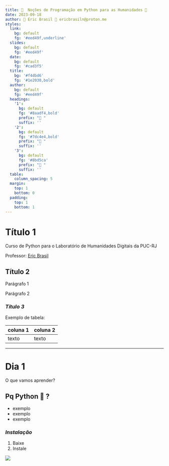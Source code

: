 ```yaml
---
title:   Noções de Programação em Python para as Humanidades 
date: 2023-09-18
author:  Eric Brasil 󰇰 ericbrasiln@proton.me
styles:
  link:
    bg: default
    fg: '#eed49f,underline'
  slides:
    bg: default
    fg: '#eed49f'
  date:
    bg: default
    fg: '#cad3f5'
  title:
    bg: '#f4dbd6'
    fg: '#1e2030,bold'
  author:
    bg: default
    fg: '#eed49f'
  headings:
    '1':
      bg: default
      fg: '#8aadf4,bold'
      prefix: " "
      suffix: ''
    '2':
      bg: default
      fg: '#7dc4e4,bold'
      prefix: " "
      suffix: ''
    '3':
      bg: default
      fg: '#8bd5ca'
      prefix: " "
      suffix: ''
  table:
    column_spacing: 5
  margin:
    top: 1
    bottom: 0
  padding:
    top: 1
    bottom: 1
---
```


# Título 1

Curso de Python para o Laboratório de Humanidades Digitais da PUC-RJ

Professor: [Eric Brasil](https://ericbrasiln.github.io/)

<!-- stop -->

## Título 2

Parágrafo 1

Parágrafo 2

<!-- stop -->

### *Título 3*

Exemplo de tabela:

| coluna 1 | coluna 2 |
| -------- | -------- |
| texto | texto|

---

# Dia 1

O que vamos aprender?

## Pq Python 󱔎 ?

- exemplo
- exemplo
- exemplo

<!-- stop -->

### *Instalação*

1. Baixe
2. Instale


![](~/Imagens/58128421.png)
